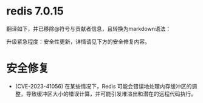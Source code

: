 # redis 7.0.15
翻译如下，并已移除@符号与贡献者信息，且转换为markdown语法：


升级紧急程度：安全性更新，详情请见下方的安全修复内容。

# 安全修复

- (CVE-2023-41056) 在某些情况下，Redis 可能会错误地处理内存缓冲区的调整，导致缓冲区大小的错误计算，并可能引发堆溢出和潜在的远程代码执行。
```